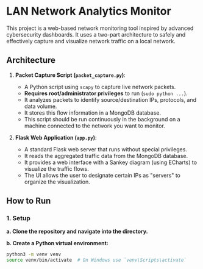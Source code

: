 # LAN Network Analytics Monitor

This project is a web-based network monitoring tool inspired by advanced cybersecurity dashboards. It uses a two-part architecture to safely and effectively capture and visualize network traffic on a local network.

## Architecture

1.  **Packet Capture Script (`packet_capture.py`)**:
    *   A Python script using `scapy` to capture live network packets.
    *   **Requires root/administrator privileges** to run (`sudo python ...`).
    *   It analyzes packets to identify source/destination IPs, protocols, and data volume.
    *   It stores this flow information in a MongoDB database.
    *   This script should be run continuously in the background on a machine connected to the network you want to monitor.

2.  **Flask Web Application (`app.py`)**:
    *   A standard Flask web server that runs without special privileges.
    *   It reads the aggregated traffic data from the MongoDB database.
    *   It provides a web interface with a Sankey diagram (using ECharts) to visualize the traffic flows.
    *   The UI allows the user to designate certain IPs as "servers" to organize the visualization.

## How to Run

### 1. Setup

**a. Clone the repository and navigate into the directory.**

**b. Create a Python virtual environment:**
```bash
python3 -m venv venv
source venv/bin/activate  # On Windows use `venv\Scripts\activate`